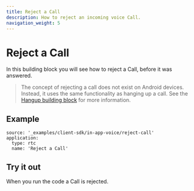 ```yaml
---
title: Reject a Call
description: How to reject an incoming voice Call.
navigation_weight: 5
---
```


# Reject a Call

In this building block you will see how to reject a Call, before it was answered.

> The concept of rejecting a call does not exist on Android devices. Instead, it uses the same functionality as hanging up a call. See the [Hangup building block](/client-sdk/in-app-voice/building-blocks/hangup-call) for more information.

## Example

```building_blocks
source: '_examples/client-sdk/in-app-voice/reject-call'
application:
  type: rtc
  name: 'Reject a Call'
```

## Try it out

When you run the code a Call is rejected.
